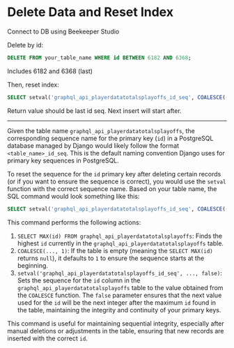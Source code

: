 # Delete Data and Reset Index

Connect to DB using Beekeeper Studio

Delete by id: 

```sql
DELETE FROM your_table_name WHERE id BETWEEN 6182 AND 6368;
```

Includes 6182 and 6368 (last)



Then, reset index:

```sql
SELECT setval('graphql_api_playerdatatotalsplayoffs_id_seq', COALESCE((SELECT MAX(id) FROM graphql_api_playerdatatotalsplayoffs), 1), false);
```

Return value should be last id seq. Next insert will start after.

---

Given the table name `graphql_api_playerdatatotalsplayoffs`, the corresponding sequence name for the primary key (`id`) in a PostgreSQL database managed by Django would likely follow the format `<table_name>_id_seq`. This is the default naming convention Django uses for primary key sequences in PostgreSQL.

To reset the sequence for the `id` primary key after deleting certain records (or if you want to ensure the sequence is correct), you would use the `setval` function with the correct sequence name. Based on your table name, the SQL command would look something like this:

```sql
SELECT setval('graphql_api_playerdatatotalsplayoffs_id_seq', COALESCE((SELECT MAX(id) FROM graphql_api_playerdatatotalsplayoffs), 1), false);
```

This command performs the following actions:

1. `SELECT MAX(id) FROM graphql_api_playerdatatotalsplayoffs`: Finds the highest `id` currently in the `graphql_api_playerdatatotalsplayoffs` table.
2. `COALESCE(..., 1)`: If the table is empty (meaning the `SELECT MAX(id)` returns `null`), it defaults to `1` to ensure the sequence starts at the beginning.
3. `setval('graphql_api_playerdatatotalsplayoffs_id_seq', ..., false)`: Sets the sequence for the `id` column in the `graphql_api_playerdatatotalsplayoffs` table to the value obtained from the `COALESCE` function. The `false` parameter ensures that the next value used for the `id` will be the next integer after the maximum `id` found in the table, maintaining the integrity and continuity of your primary keys.

This command is useful for maintaining sequential integrity, especially after manual deletions or adjustments in the table, ensuring that new records are inserted with the correct `id`.